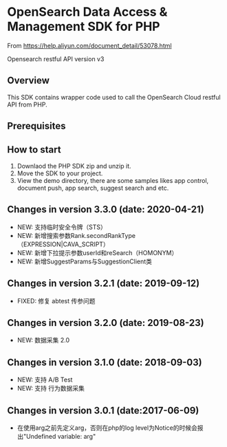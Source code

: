OpenSearch Data Access & Management SDK for PHP
================================================

From https://help.aliyun.com/document_detail/53078.html

Opensearch restful API version v3

Overview
--------
This SDK contains wrapper code used to call the OpenSearch Cloud restful API from PHP.

Prerequisites
-------------

How to start
---------------------------------
1. Downlaod the PHP SDK zip and unzip it.
2. Move the SDK to your project.
3. View the demo directory, there are some samples likes app control, document push, app search, suggest search and etc.

Changes in version 3.3.0 (date: 2020-04-21)
------------------------------------------

* NEW: 支持临时安全令牌（STS）
* NEW: 新增搜索参数Rank.secondRankType（EXPRESSION|CAVA_SCRIPT）
* NEW: 新增下拉提示参数userId和reSearch（HOMONYM）
* NEW: 新增SuggestParams与SuggestionClient类

Changes in version 3.2.1 (date: 2019-09-12)
------------------------------------------

* FIXED: 修复 abtest 传参问题

Changes in version 3.2.0 (date: 2019-08-23)
------------------------------------------

* NEW: 数据采集 2.0

Changes in version 3.1.0 (date: 2018-09-03)
------------------------------------------

* NEW: 支持 A/B Test
* NEW: 支持 行为数据采集

Changes in version 3.0.1 (date:2017-06-09)
------------------------------------------
* 在使用arg之前先定义arg，否则在php的log level为Notice的时候会报出"Undefined variable: arg"
